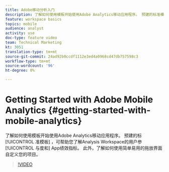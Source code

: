 ```yaml
---
title: Adobe移动分析入门
description: 了解如何使用模板开始使用Adobe Analytics移动应用程序。 预建的标准模板可帮助您了解Analysis Workspace的用户参与度和App绩效指标。 此外，了解如何使用简单易用的拖放界面自定义您的项目。
feature: workspace basics
topics: mobile
audience: analyst
activity: use
doc-type: feature video
team: Technical Marketing
kt: 3051
translation-type: tm+mt
source-git-commit: 24ad92b0ccdf1112e3ed4a0968cd47db757598c3
workflow-type: tm+mt
source-wordcount: '96'
ht-degree: 0%

---
```



# Getting Started with Adobe Mobile Analytics {#getting-started-with-mobile-analytics}

了解如何使用模板开始使用Adobe Analytics移动应用程序。 预建的标 [!UICONTROL 准模板] ，可帮助您了解Analysis Workspace的用户参 [!UICONTROL 与度和] App绩效指标。 此外，了解如何使用简单易用的拖放界面自定义您的项目。

>[!VIDEO](https://video.tv.adobe.com/v/27826/?quality=12)
